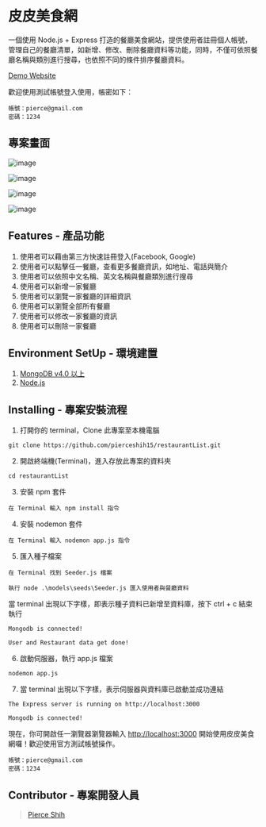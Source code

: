 # 皮皮美食網

一個使用 Node.js + Express 打造的餐廳美食網站，提供使用者註冊個人帳號，管理自己的餐廳清單，如新增、修改、刪除餐廳資料等功能，同時，不僅可依照餐廳名稱與類別進行搜尋，也依照不同的條件排序餐廳資料。

[Demo Website](https://pipi-restaurant-list.herokuapp.com/users/login)

歡迎使用測試帳號登入使用，帳密如下：

```
帳號：pierce@gmail.com
密碼：1234
```

## 專案畫面

![image](https://github.com/pierceshih15/restaurantList/blob/master/public/img/homePage.png)

![image](https://github.com/pierceshih15/restaurantList/blob/master/public/img/restaurantInfo.png)

![image](https://github.com/pierceshih15/restaurantList/blob/master/public/img/addNewRestaurant.png)

![image](https://github.com/pierceshih15/restaurantList/blob/master/public/img/loginPage.png)

## Features - 產品功能

1. 使用者可以藉由第三方快速註冊登入(Facebook, Google)
2. 使用者可以點擊任一餐廳，查看更多餐廳資訊，如地址、電話與簡介
3. 使用者可以依照中文名稱、英文名稱與餐廳類別進行搜尋
4. 使用者可以新增一家餐廳
5. 使用者可以瀏覽一家餐廳的詳細資訊
6. 使用者可以瀏覽全部所有餐廳
7. 使用者可以修改一家餐廳的資訊
8. 使用者可以刪除一家餐廳

## Environment SetUp - 環境建置

1. [MongoDB v4.0 以上](https://www.mongodb.com/download-center/community)
2. [Node.js](https://nodejs.org/en/)

## Installing - 專案安裝流程

1. 打開你的 terminal，Clone 此專案至本機電腦

```
git clone https://github.com/pierceshih15/restaurantList.git
```

2. 開啟終端機(Terminal)，進入存放此專案的資料夾

```
cd restaurantList
```

3. 安裝 npm 套件

```
在 Terminal 輸入 npm install 指令
```

4. 安裝 nodemon 套件

```
在 Terminal 輸入 nodemon app.js 指令
```

5. 匯入種子檔案

```
在 Terminal 找到 Seeder.js 檔案

執行 node .\models\seeds\Seeder.js 匯入使用者與餐廳資料
```

當 terminal 出現以下字樣，即表示種子資料已新增至資料庫，按下 ctrl + c 結束執行

```
Mongodb is connected!

User and Restaurant data get done!
```

6. 啟動伺服器，執行 app.js 檔案

```
nodemon app.js
```

7. 當 terminal 出現以下字樣，表示伺服器與資料庫已啟動並成功連結

```
The Express server is running on http://localhost:3000

Mongodb is connected!
```

現在，你可開啟任一瀏覽器瀏覽器輸入 [http://localhost:3000](http://localhost:3000) 開始使用皮皮美食網囉！歡迎使用官方測試帳號操作。

```
帳號：pierce@gmail.com
密碼：1234
```

## Contributor - 專案開發人員

> [Pierce Shih](https://github.com/pierceshih15)
